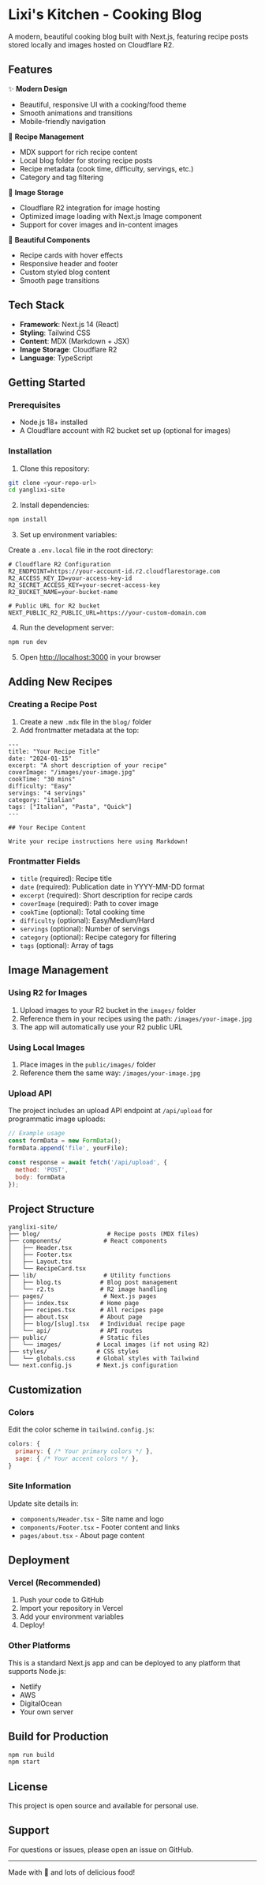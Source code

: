 # Lixi's Kitchen - Cooking Blog

A modern, beautiful cooking blog built with Next.js, featuring recipe posts stored locally and images hosted on Cloudflare R2.

## Features

✨ **Modern Design**
- Beautiful, responsive UI with a cooking/food theme
- Smooth animations and transitions
- Mobile-friendly navigation

🍳 **Recipe Management**
- MDX support for rich recipe content
- Local blog folder for storing recipe posts
- Recipe metadata (cook time, difficulty, servings, etc.)
- Category and tag filtering

📸 **Image Storage**
- Cloudflare R2 integration for image hosting
- Optimized image loading with Next.js Image component
- Support for cover images and in-content images

🎨 **Beautiful Components**
- Recipe cards with hover effects
- Responsive header and footer
- Custom styled blog content
- Smooth page transitions

## Tech Stack

- **Framework**: Next.js 14 (React)
- **Styling**: Tailwind CSS
- **Content**: MDX (Markdown + JSX)
- **Image Storage**: Cloudflare R2
- **Language**: TypeScript

## Getting Started

### Prerequisites

- Node.js 18+ installed
- A Cloudflare account with R2 bucket set up (optional for images)

### Installation

1. Clone this repository:
```bash
git clone <your-repo-url>
cd yanglixi-site
```

2. Install dependencies:
```bash
npm install
```

3. Set up environment variables:

Create a `.env.local` file in the root directory:

```env
# Cloudflare R2 Configuration
R2_ENDPOINT=https://your-account-id.r2.cloudflarestorage.com
R2_ACCESS_KEY_ID=your-access-key-id
R2_SECRET_ACCESS_KEY=your-secret-access-key
R2_BUCKET_NAME=your-bucket-name

# Public URL for R2 bucket
NEXT_PUBLIC_R2_PUBLIC_URL=https://your-custom-domain.com
```

4. Run the development server:
```bash
npm run dev
```

5. Open [http://localhost:3000](http://localhost:3000) in your browser

## Adding New Recipes

### Creating a Recipe Post

1. Create a new `.mdx` file in the `blog/` folder
2. Add frontmatter metadata at the top:

```mdx
---
title: "Your Recipe Title"
date: "2024-01-15"
excerpt: "A short description of your recipe"
coverImage: "/images/your-image.jpg"
cookTime: "30 mins"
difficulty: "Easy"
servings: "4 servings"
category: "italian"
tags: ["Italian", "Pasta", "Quick"]
---

## Your Recipe Content

Write your recipe instructions here using Markdown!
```

### Frontmatter Fields

- `title` (required): Recipe title
- `date` (required): Publication date in YYYY-MM-DD format
- `excerpt` (required): Short description for recipe cards
- `coverImage` (required): Path to cover image
- `cookTime` (optional): Total cooking time
- `difficulty` (optional): Easy/Medium/Hard
- `servings` (optional): Number of servings
- `category` (optional): Recipe category for filtering
- `tags` (optional): Array of tags

## Image Management

### Using R2 for Images

1. Upload images to your R2 bucket in the `images/` folder
2. Reference them in your recipes using the path: `/images/your-image.jpg`
3. The app will automatically use your R2 public URL

### Using Local Images

1. Place images in the `public/images/` folder
2. Reference them the same way: `/images/your-image.jpg`

### Upload API

The project includes an upload API endpoint at `/api/upload` for programmatic image uploads:

```javascript
// Example usage
const formData = new FormData();
formData.append('file', yourFile);

const response = await fetch('/api/upload', {
  method: 'POST',
  body: formData
});
```

## Project Structure

```
yanglixi-site/
├── blog/                   # Recipe posts (MDX files)
├── components/            # React components
│   ├── Header.tsx
│   ├── Footer.tsx
│   ├── Layout.tsx
│   └── RecipeCard.tsx
├── lib/                   # Utility functions
│   ├── blog.ts           # Blog post management
│   └── r2.ts             # R2 image handling
├── pages/                 # Next.js pages
│   ├── index.tsx         # Home page
│   ├── recipes.tsx       # All recipes page
│   ├── about.tsx         # About page
│   ├── blog/[slug].tsx   # Individual recipe page
│   └── api/              # API routes
├── public/               # Static files
│   └── images/          # Local images (if not using R2)
├── styles/              # CSS styles
│   └── globals.css      # Global styles with Tailwind
└── next.config.js       # Next.js configuration
```

## Customization

### Colors

Edit the color scheme in `tailwind.config.js`:

```javascript
colors: {
  primary: { /* Your primary colors */ },
  sage: { /* Your accent colors */ },
}
```

### Site Information

Update site details in:
- `components/Header.tsx` - Site name and logo
- `components/Footer.tsx` - Footer content and links
- `pages/about.tsx` - About page content

## Deployment

### Vercel (Recommended)

1. Push your code to GitHub
2. Import your repository in Vercel
3. Add your environment variables
4. Deploy!

### Other Platforms

This is a standard Next.js app and can be deployed to any platform that supports Node.js:
- Netlify
- AWS
- DigitalOcean
- Your own server

## Build for Production

```bash
npm run build
npm start
```

## License

This project is open source and available for personal use.

## Support

For questions or issues, please open an issue on GitHub.

---

Made with 💚 and lots of delicious food!

